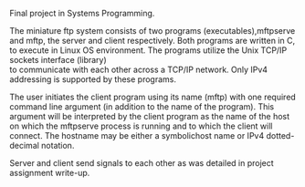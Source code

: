 Final project in Systems Programming.

The miniature ftp system consists of two programs (executables),mftpserve
and mftp, the server and client respectively.
Both programs are written in C, to execute in Linux OS environment.
The  programs  utilize  the  Unix  TCP/IP  sockets  interface  (library)  
to  communicate  with  each  other  across  a TCP/IP network.  Only IPv4 addressing is supported by these programs.

The user initiates the client program using its name (mftp) with one required command line argument 
(in addition to the name of the program).  This argument will be interpreted by the client program as 
the name of the host on which the mftpserve process is running and to which the client will connect. 
The hostname may be either a symbolichost name or IPv4 dotted-decimal notation. 

Server and client send signals to each other as was detailed in project assignment write-up.
